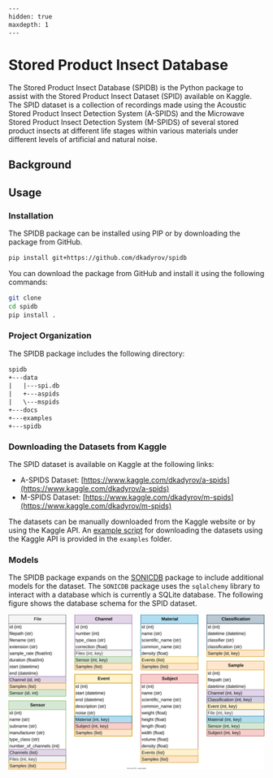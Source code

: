 ```{toctree}
---
hidden: true
maxdepth: 1
---
```

# Stored Product Insect Database

The Stored Product Insect Database (SPIDB) is the Python package to assist with the Stored Product Insect Dataset (SPID) available on Kaggle. The SPID dataset is a collection of recordings made using the Acoustic Stored Product Insect Detection System (A-SPIDS) and the Microwave Stored Product Insect Detection System (M-SPIDS) of several stored product insects at different life stages within various materials under different levels of artificial and natural noise. 

## Background 

## Usage

### Installation

The SPIDB package can be installed using PIP or by downloading the package from GitHub.

```bash
pip install git+https://github.com/dkadyrov/spidb
```

You can download the package from GitHub and install it using the following commands:

```bash
git clone
cd spidb
pip install .
```

### Project Organization

The SPIDB package includes the following directory: 

```plaintext
spidb
+---data
|   |---spi.db
|   +---aspids
|   \---mspids
+---docs
+---examples
+---spidb
```

### Downloading the Datasets from Kaggle

The SPID dataset is available on Kaggle at the following links: 

- A-SPIDS Dataset: [https://www.kaggle.com/dkadyrov/a-spids](https://www.kaggle.com/dkadyrov/a-spids)
- M-SPIDS Dataset: [https://www.kaggle.com/dkadyrov/m-spids](https://www.kaggle.com/dkadyrov/m-spids)

The datasets can be manually downloaded from the Kaggle website or by using the Kaggle API. An [example script](https://github.com/dkadyrov/spidb/tree/main/examples) for downloading the datasets using the Kaggle API is provided in the `examples` folder.

### Models 

The SPIDB package expands on the [SONICDB](https://github.com/dkadyrov/sonicdb) package to include additional models for the dataset. The `SONICDB` package uses the `sqlalchemy` library to interact with a database which is currently a SQLite database. The following figure shows the database schema for the SPID dataset. 

![SPIDB Schema](images/spidb.svg)